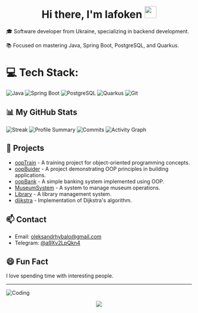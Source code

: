 <h1 align="center">Hi there, I'm <a target="_blank">lafoken</a> 
<img src="https://github.com/blackcater/blackcater/raw/main/images/Hi.gif" height="32"/></h1>

🎓 Software developer from Ukraine, specializing in backend development.

📚 Focused on mastering Java, Spring Boot, PostgreSQL, and Quarkus.

# 💻 Tech Stack:
![Java](https://img.shields.io/badge/-Java-007396?style=for-the-badge&logo=java&logoColor=white)
![Spring Boot](https://img.shields.io/badge/Spring%20Boot-6DB33F?style=for-the-badge&logo=spring-boot&logoColor=white)
![PostgreSQL](https://img.shields.io/badge/PostgreSQL-4169E1?style=for-the-badge&logo=postgresql&logoColor=white)
![Quarkus](https://img.shields.io/badge/Quarkus-4695EB?style=for-the-badge&logo=quarkus&logoColor=white)
![Git](https://img.shields.io/badge/git-%23F05033.svg?style=for-the-badge&logo=git&logoColor=white)

## 📊 My GitHub Stats
![Streak](https://github-readme-streak-stats.herokuapp.com/?user=lafoken&theme=radical) ![Profile Summary](https://github-profile-summary-cards.vercel.app/api/cards/profile-details?username=lafoken&theme=2077) ![Commits](https://github-profile-summary-cards.vercel.app/api/cards/productive-time?username=lafoken&theme=2077&utcOffset=2)
![Activity Graph](https://github-readme-activity-graph.vercel.app/graph?username=lafoken&theme=merko&area=true&hide_border=true&custom_title=Past%20Months%20Activity&color=FFB6C1&bg_color=FFF0F5)

## 🌟 Projects
- [oopTrain](https://github.com/lafoken/oopTrain) - A training project for object-oriented programming concepts.
- [oopBuider](https://github.com/lafoken/oopBuider) - A project demonstrating OOP principles in building applications.
- [oopBank](https://github.com/lafoken/oopBank) - A simple banking system implemented using OOP.
- [MuseumSystem](https://github.com/lafoken/MuseumSystem) - A system to manage museum operations.
- [Library](https://github.com/lafoken/Library) - A library management system.
- [dijkstra](https://github.com/lafoken/dijkstra) - Implementation of Dijkstra's algorithm.

## 📫 Contact
- Email: [oleksandrhybalo@gmail.com](mailto:oleksandrhybalo@gmail.com)
- Telegram: [@a9Xv2LpQkn4](https://telegram.me/a9Xv2LpQkn4)

## 😄 Fun Fact
I love spending time with interesting people.

---

![Coding](https://media.giphy.com/media/LmNwrBhejkK9EFP504/giphy.gif)

<div align="center">
    <img src="https://komarev.com/ghpvc/?username=lafoken&color=pink" />
</div>
